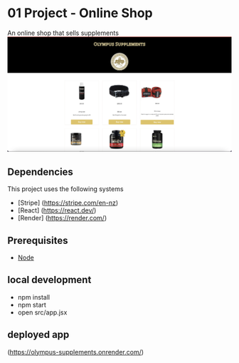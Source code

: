 # 01 Project - Online Shop

An online shop that sells supplements
![Screenshot of online shop](Screenshot.png)

## Dependencies

This project uses the following systems

- [Stripe] (https://stripe.com/en-nz)
- [React] (https://react.dev/)
- [Render] (https://render.com/)

## Prerequisites

- [Node](https://nodejs.org/en)

## local development

- npm install
- npm start
- open src/app.jsx

## deployed app

(https://olympus-supplements.onrender.com/)
